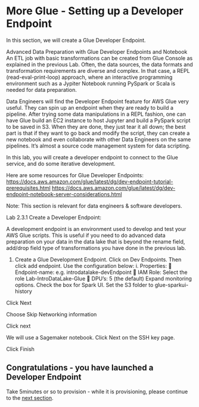 # More Glue - Setting up a Developer Endpoint
In this section, we will create a Glue Developer Endpoint.

Advanced Data Preparation with Glue Developer Endpoints and Notebook
An ETL job with basic transformations can be created from Glue Console as explained in the previous Lab. Often, the data sources, the data formats and transformation requirements are diverse and complex. In that case, a REPL (read-eval-print-loop) approach, where an interactive programming environment such as a Jypiter Notebook running PySpark or Scala is needed for data preparation. 

Data Engineers will find the Developer Endpoint feature for AWS Glue very useful. They can spin up an endpoint when they are ready to build a pipeline. After trying some data manipulations in a REPL fashion, one can have Glue build an EC2 instance to host Jupyter and build a PySpark script to be saved in S3. When they are done, they just tear it all down; the best part is that if they want to go back and modify the script, they can create a new notebook and even collaborate with other Data Engineers on the same pipelines. It’s almost a source code management system for data scripting.

In this lab, you will create a developer endpoint to connect to the Glue service, and do some iterative development. 

Here are some resources for Glue Developer Endpoints:
https://docs.aws.amazon.com/glue/latest/dg/dev-endpoint-tutorial-prerequisites.html 
https://docs.aws.amazon.com/glue/latest/dg/dev-endpoint-notebook-server-considerations.html


Note: This section is relevant for data engineers & software developers.

Lab 2.3.1 Create a Developer Endpoint:

A development endpoint is an environment used to develop and test your AWS Glue scripts. This is useful if you need to do advanced data preparation on your data in the data lake that is beyond the rename field, add/drop field type of transformations you have done in the previous lab.  

1.	Create a Glue Development Endpoint.  Click on Dev Endpoints.  Then click add endpoint.
Use the configuration below:
i.	Properties:
	Endpoint-name: e.g. introdatalake-devEndpoint
	IAM Role: Select the role Lab-IntroDataLake-Glue
	DPU’s: 5 (the default)
Expand monitoring options.  Check the box for Spark UI.  Set the S3 folder to glue-sparkui-history

Click Next

Choose Skip Networking information

Click next

We will use a Sagemaker notebook.  Click Next on the SSH key page.

Click Finish

## Congratulations - you have launched a Developer Endpoint
Take 5minutes or so to provision - while it is provisioning, please continue to the [next section](glue3.md).

